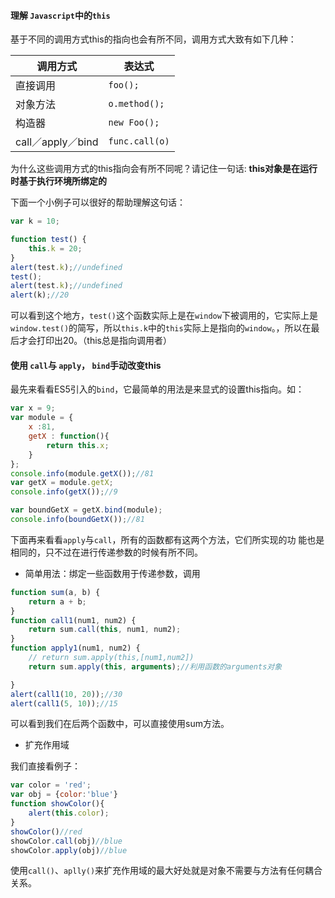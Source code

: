 #### 理解 `Javascript`中的`this`

基于不同的调用方式this的指向也会有所不同，调用方式大致有如下几种：

|调用方式 |  表达式|
|----|----|
|直接调用 |  `foo();`|
|对象方法 |  `o.method();`|
|构造器 |  `new Foo();`|
|call／apply／bind |  `func.call(o)`|

为什么这些调用方式的this指向会有所不同呢？请记住一句话:
**this对象是在运行时基于执行环境所绑定的**

下面一个小例子可以很好的帮助理解这句话：

```js
var k = 10;

function test() {
    this.k = 20;
}
alert(test.k);//undefined
test();
alert(test.k);//undefined
alert(k);//20
```

可以看到这个地方，`test()`这个函数实际上是在`window`下被调用的，它实际上是`window.test()`的简写，所以`this.k`中的`this`实际上是指向的`window`。，所以在最后才会打印出20。（this总是指向调用者）


#### 使用 `call`与 `apply`， `bind`手动改变this

最先来看看ES5引入的`bind`，它最简单的用法是来显式的设置this指向。如：
```js
var x = 9;
var module = {
    x :81,
    getX : function(){
        return this.x;
    }
};
console.info(module.getX());//81
var getX = module.getX;
console.info(getX());//9

var boundGetX = getX.bind(module);
console.info(boundGetX());//81
```

下面再来看看`apply`与`call`，所有的函数都有这两个方法，它们所实现的功 能也是相同的，只不过在进行传递参数的时候有所不同。

- 简单用法：绑定一些函数用于传递参数，调用

```js
function sum(a, b) {
    return a + b;
}
function call1(num1, num2) {
    return sum.call(this, num1, num2);
}
function apply1(num1, num2) {
    // return sum.apply(this,[num1,num2])
    return sum.apply(this, arguments);//利用函数的arguments对象

}
alert(call1(10, 20));//30
alert(call1(5, 10));//15
```
可以看到我们在后两个函数中，可以直接使用sum方法。

- 扩充作用域

我们直接看例子：

```js
var color = 'red';
var obj = {color:'blue'}
function showColor(){
    alert(this.color);
}
showColor()//red
showColor.call(obj)//blue
showColor.apply(obj)//blue
```

使用`call()`、`aplly()`来扩充作用域的最大好处就是对象不需要与方法有任何耦合关系。



